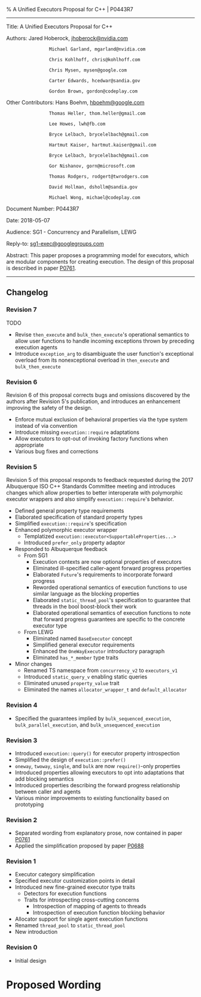 % A Unified Executors Proposal for C++ | P0443R7

----------------    -------------------------------------
Title:              A Unified Executors Proposal for C++

Authors:            Jared Hoberock, jhoberock@nvidia.com

                    Michael Garland, mgarland@nvidia.com

                    Chris Kohlhoff, chris@kohlhoff.com

                    Chris Mysen, mysen@google.com

                    Carter Edwards, hcedwar@sandia.gov

                    Gordon Brown, gordon@codeplay.com

Other Contributors: Hans Boehm, hboehm@google.com

                    Thomas Heller, thom.heller@gmail.com

                    Lee Howes, lwh@fb.com

                    Bryce Lelbach, brycelelbach@gmail.com

                    Hartmut Kaiser, hartmut.kaiser@gmail.com

                    Bryce Lelbach, brycelelbach@gmail.com

                    Gor Nishanov, gorn@microsoft.com

                    Thomas Rodgers, rodgert@twrodgers.com

                    David Hollman, dshollm@sandia.gov

                    Michael Wong, michael@codeplay.com

Document Number:    P0443R7

Date:               2018-05-07

Audience:           SG1 - Concurrency and Parallelism, LEWG

Reply-to:           sg1-exec@googlegroups.com

Abstract:           This paper proposes a programming model for executors, which are modular components for creating execution. The design of this proposal is described in paper [P0761](https://wg21.link/P0761).

------------------------------------------------------

## Changelog

### Revision 7

TODO

* Revise `then_execute` and `bulk_then_execute`'s operational semantics to allow user functions to handle incoming exceptions thrown by preceding execution agents
* Introduce `exception_arg` to disambiguate the user function's exceptional overload from its nonexceptional overload in `then_execute` and `bulk_then_execute`

### Revision 6

Revision 6 of this proposal corrects bugs and omissions discovered by the authors after Revision 5's publication, and introduces an enhancement improving the safety of the design.

* Enforce mutual exclusion of behavioral properties via the type system instead of via convention
* Introduce missing `execution::require` adaptations
* Allow executors to opt-out of invoking factory functions when appropriate
* Various bug fixes and corrections

### Revision 5

Revision 5 of this proposal responds to feedback requested during the 2017 Albuquerque ISO C++ Standards Committee meeting and introduces changes which allow properties to better interoperate with polymorphic executor wrappers and also simplify `execution::require`'s behavior.

* Defined general property type requirements
* Elaborated specification of standard property types
* Simplified `execution::require`'s specification
* Enhanced polymorphic executor wrapper
    * Templatized `execution::executor<SupportableProperties...>`
    * Introduced `prefer_only` property adaptor
* Responded to Albuquerque feedback
    * From SG1
        * Execution contexts are now optional properties of executors
        * Eliminated ill-specified caller-agent forward progress properties
        * Elaborated `Future`'s requirements to incorporate forward progress
        * Reworded operational semantics of execution functions to use similar language as the blocking properties
        * Elaborated `static_thread_pool`'s specification to guarantee that threads in the bool boost-block their work
        * Elaborated operational semantics of execution functions to note that forward progress guarantees are specific to the concrete executor type
    * From LEWG
        * Eliminated named `BaseExecutor` concept
        * Simplified general executor requirements
        * Enhanced the `OneWayExecutor` introductory paragraph
        * Eliminated `has_*_member` type traits
* Minor changes
    * Renamed TS namespace from `concurrency_v2` to `executors_v1`
    * Introduced `static_query_v` enabling static queries
    * Eliminated unused `property_value` trait
    * Eliminated the names `allocator_wrapper_t` and `default_allocator`

### Revision 4

* Specified the guarantees implied by `bulk_sequenced_execution`, `bulk_parallel_execution`, and `bulk_unsequenced_execution`

### Revision 3

* Introduced `execution::query()` for executor property introspection
* Simplified the design of `execution::prefer()`
* `oneway`, `twoway`, `single`, and `bulk` are now `require()`-only properties
* Introduced properties allowing executors to opt into adaptations that add blocking semantics
* Introduced properties describing the forward progress relationship between caller and agents
* Various minor improvements to existing functionality based on prototyping

### Revision 2

* Separated wording from explanatory prose, now contained in paper [P0761](https://wg21.link/P0761)
* Applied the simplification proposed by paper [P0688](https://wg21.link/P0688)

### Revision 1

* Executor category simplification
* Specified executor customization points in detail
* Introduced new fine-grained executor type traits
    * Detectors for execution functions
    * Traits for introspecting cross-cutting concerns
        * Introspection of mapping of agents to threads
        * Introspection of execution function blocking behavior
* Allocator support for single agent execution functions
* Renamed `thread_pool` to `static_thread_pool`
* New introduction

### Revision 0

* Initial design

# Proposed Wording

